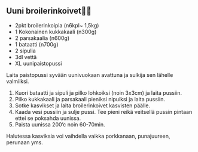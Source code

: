 ## Uuni broilerinkoivet🍗🍗
- 2pkt broilerinkoipia (n6kpl~ 1,5kg)
- 1 Kokonainen kukkakaali (n300g)
- 2 parsakaalia (n600g)
- 1 bataatti (n700g)
- 2 sipulia 
- 3dl vettä
- XL uunipaistopussi

Laita paistopussi syvään uunivuokaan avattuna ja sulkija sen lähelle valmiiksi.

1. Kuori bataatti ja sipuli ja pilko lohkoiksi (noin 3x3cm) ja laita pussiin.
2. Pilko kukkakaali ja parsakaali pieniksi nipuiksi ja laita pussiin.
3. Sotke kasvikset ja laita broilerinkoivet kasvisten päälle. 
4. Kaada vesi pussiin ja sulje pussi. Tee pieni reikä veitsellä pussin pintaan ettei se poksahda uunissa.
5. Paista uunissa 200’c noin 60-70min.

Halutessa kasviksia voi vaihdella vaikka porkkanaan, punajuureen, perunaan yms.
